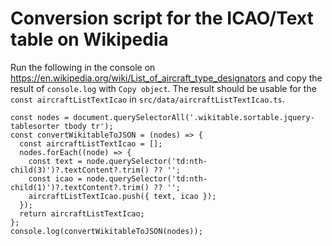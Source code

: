 # Conversion script for the ICAO/Text table on Wikipedia

Run the following in the console on https://en.wikipedia.org/wiki/List_of_aircraft_type_designators and copy the result of `console.log` with `Copy object`. The result should be usable for the `const aircraftListTextIcao` in `src/data/aircraftListTextIcao.ts`.

```
const nodes = document.querySelectorAll('.wikitable.sortable.jquery-tablesorter tbody tr');
const convertWikitableToJSON = (nodes) => {
  const aircraftListTextIcao = [];
  nodes.forEach((node) => {
    const text = node.querySelector('td:nth-child(3)')?.textContent?.trim() ?? '';
    const icao = node.querySelector('td:nth-child(1)')?.textContent?.trim() ?? '';
    aircraftListTextIcao.push({ text, icao });
  });
  return aircraftListTextIcao;
};
console.log(convertWikitableToJSON(nodes));
```
